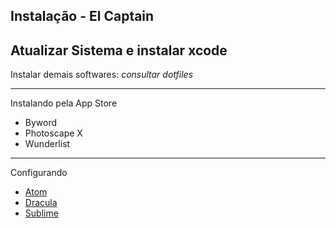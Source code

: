 Instalação - El Captain
---

**Atualizar** Sistema e instalar **xcode**
---

Instalar demais softwares:
*consultar dotfiles*

---
Instalando pela App Store

- Byword
- Photoscape X
- Wunderlist

---
Configurando

- [Atom](https://gist.github.com/sergiokopplin/896adec9fa1e1930d556)
- [Dracula](https://github.com/zenorocha/dracula-theme)
- [Sublime](https://gist.github.com/sergiokopplin/f393ac99fdb2d123e9f6)
